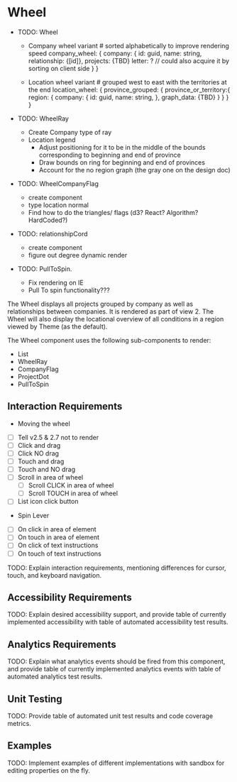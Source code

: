 # Wheel

* TODO: Wheel
  * Company wheel variant
        # sorted alphabetically to improve rendering speed
        company_wheel: {
          company: {
            id: guid,
            name: string,
            relationship: {[id]},
            projects: {TBD}
            letter: ? // could also acquire it by sorting on client side
          }
        }

  * Location wheel variant
        # grouped west to east with the territories at the end
        location_wheel: {
          province_grouped: {
            province_or_territory:{
              region: {
                company: {
                  id: guid,
                  name: string,
                },
                graph_data: {TBD}
              }
            }
          }
        }

* TODO: WheelRay
  * Create Company type of ray
  * Location legend
      * Adjust positioning for it to be in the middle of the bounds corresponding to beginning and end of province
      * Draw bounds on ring for beginning and end of provinces
      * Account for the no region graph (the gray one on the design doc)
* TODO: WheelCompanyFlag
  * create component
  * type location normal
  * Find how to do the triangles/ flags (d3? React? Algorithm? HardCoded?) 

* TODO: relationshipCord
  * create component
  * figure out degree dynamic render

* TODO: PullToSpin.
  * Fix rendering on IE
  * Pull To spin functionality???

The Wheel displays all projects grouped by company as well as relationships between companies.
It is rendered as part of view 2. The Wheel will also display the locational overview of all
conditions in a region viewed by Theme (as the default).

The Wheel component uses the following sub-components to render:
* List 
* WheelRay
* CompanyFlag
* ProjectDot
* PullToSpin 

## Interaction Requirements
* Moving the wheel
 * [ ] Tell v2.5 & 2.7 not to render
 * [ ] Click and drag
 * [ ] Click NO drag
 * [ ] Touch and drag
 * [ ] Touch and NO drag
 * [ ] Scroll in area of wheel
   * [ ] Scroll CLICK in area of wheel
   * [ ] Scroll TOUCH in area of wheel
 * [ ] List icon click button

* Spin Lever
 * [ ] On click in area of element 
 * [ ] On touch in area of element 
 * [ ] On click of text instructions
 * [ ] On touch of text instructions

TODO: Explain interaction requirements, mentioning differences for cursor, touch,
and keyboard navigation.

## Accessibility Requirements

TODO: Explain desired accessibility support, and provide table of currently
implemented accessibility with table of automated accessibility test results.

## Analytics Requirements

TODO: Explain what analytics events should be fired from this component, and
provide table of currently implemented analytics events with table of automated
analytics test results.

## Unit Testing

TODO: Provide table of automated unit test results and code coverage metrics.

## Examples

TODO: Implement examples of different implementations with sandbox for editing
properties on the fly.
